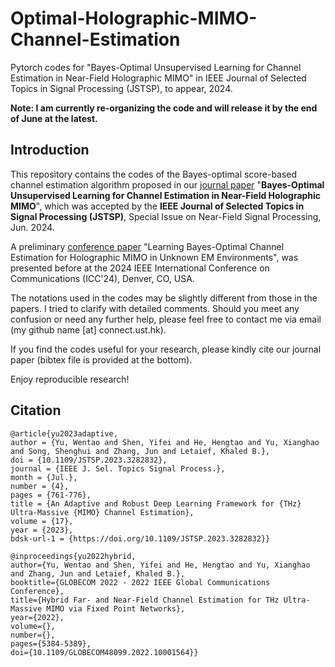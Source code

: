 # Optimal-Holographic-MIMO-Channel-Estimation
Pytorch codes for "Bayes-Optimal Unsupervised Learning for Channel Estimation in Near-Field Holographic MIMO" in IEEE Journal of Selected Topics in Signal Processing (JSTSP), to appear, 2024.

**Note: I am currently re-organizing the code and will release it by the end of June at the latest.**

## Introduction

This repository contains the codes of the Bayes-optimal score-based channel estimation algorithm proposed in our [journal paper](https://arxiv.org/abs/2312.10438) "**Bayes-Optimal Unsupervised Learning for Channel Estimation in Near-Field Holographic MIMO**", which was accepted by the **IEEE Journal of Selected Topics in Signal Processing (JSTSP)**, Special Issue on Near-Field Signal Processing, Jun. 2024. 

A preliminary [conference paper](https://arxiv.org/abs/2311.07908) "Learning Bayes-Optimal Channel Estimation for Holographic MIMO in Unknown EM Environments", was presented before at the 2024 IEEE International Conference on Communications (ICC'24), Denver, CO, USA.

The notations used in the codes may be slightly different from those in the papers. I tried to clarify with detailed comments. Should you meet any confusion or need any further help, please feel free to contact me via email (my github name [at] connect.ust.hk).

If you find the codes useful for your research, please kindly cite our journal paper (bibtex file is provided at the bottom). 

Enjoy reproducible research!

## Citation

```
@article{yu2023adaptive,
author = {Yu, Wentao and Shen, Yifei and He, Hengtao and Yu, Xianghao and Song, Shenghui and Zhang, Jun and Letaief, Khaled B.},
doi = {10.1109/JSTSP.2023.3282832},
journal = {IEEE J. Sel. Topics Signal Process.},
month = {Jul.},
number = {4},
pages = {761-776},
title = {An Adaptive and Robust Deep Learning Framework for {THz} Ultra-Massive {MIMO} Channel Estimation},
volume = {17},
year = {2023},
bdsk-url-1 = {https://doi.org/10.1109/JSTSP.2023.3282832}}

@inproceedings{yu2022hybrid,
author={Yu, Wentao and Shen, Yifei and He, Hengtao and Yu, Xianghao and Zhang, Jun and Letaief, Khaled B.},
booktitle={GLOBECOM 2022 - 2022 IEEE Global Communications Conference}, 
title={Hybrid Far- and Near-Field Channel Estimation for THz Ultra-Massive MIMO via Fixed Point Networks}, 
year={2022},
volume={},
number={},
pages={5384-5389},
doi={10.1109/GLOBECOM48099.2022.10001564}}
```
